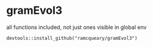 # gramEvol3
all functions included, not just ones visible in global env

```
devtools::install_github("ramcqueary/gramEvol3")
```
